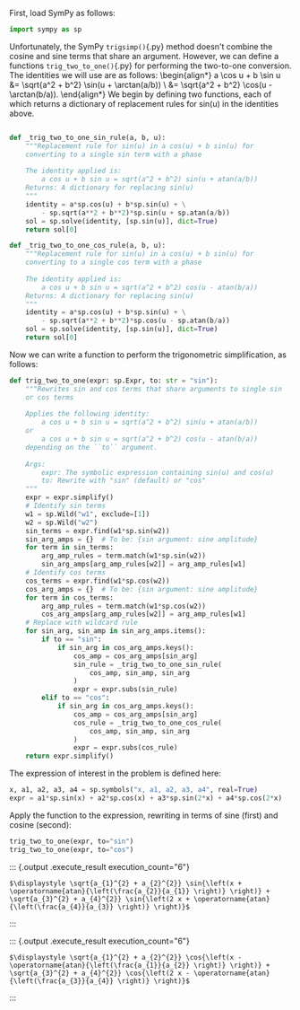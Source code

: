 First, load SymPy as follows:

``` python
import sympy as sp
```

Unfortunately, the SymPy `trigsimp()`{.py} method doesn't combine 
the cosine and sine terms that share an argument.
However, we can define a functions `trig_two_to_one()`{.py} for 
performing the two-to-one conversion.
The identities we will use are as follows:
\begin{align*}
a \cos u + b \sin u &= \sqrt{a^2 + b^2} \sin(u + \arctan(a/b)) \\
&= \sqrt{a^2 + b^2} \cos(u - \arctan(b/a)).
\end{align*}
We begin by defining two functions, each of which returns a 
dictionary of replacement rules for sin(u) in the identities above.

``` python

def _trig_two_to_one_sin_rule(a, b, u):
	"""Replacement rule for sin(u) in a cos(u) + b sin(u) for 
	converting to a single sin term with a phase
	
	The identity applied is:
		a cos u + b sin u = sqrt(a^2 + b^2) sin(u + atan(a/b))
	Returns: A dictionary for replacing sin(u)
	"""
	identity = a*sp.cos(u) + b*sp.sin(u) + \
		- sp.sqrt(a**2 + b**2)*sp.sin(u + sp.atan(a/b))
	sol = sp.solve(identity, [sp.sin(u)], dict=True)
	return sol[0]

def _trig_two_to_one_cos_rule(a, b, u):
	"""Replacement rule for sin(u) in a cos(u) + b sin(u) for 
	converting to a single cos term with a phase
	
	The identity applied is:
		a cos u + b sin u = sqrt(a^2 + b^2) cos(u - atan(b/a))
	Returns: A dictionary for replacing sin(u)
	"""
	identity = a*sp.cos(u) + b*sp.sin(u) + \
		- sp.sqrt(a**2 + b**2)*sp.cos(u - sp.atan(b/a))
	sol = sp.solve(identity, [sp.sin(u)], dict=True)
	return sol[0]
```

Now we can write a function to perform the trigonometric 
simplification, as follows:

``` python
def trig_two_to_one(expr: sp.Expr, to: str = "sin"):
	"""Rewrites sin and cos terms that share arguments to single sin 
	or cos terms
	
	Applies the following identity:
		a cos u + b sin u = sqrt(a^2 + b^2) sin(u + atan(a/b))
	or
		a cos u + b sin u = sqrt(a^2 + b^2) cos(u - atan(b/a))
	depending on the ``to`` argument.
	
	Args:
		expr: The symbolic expression containing sin(u) and cos(u)
		to: Rewrite with "sin" (default) or "cos"
	"""
	expr = expr.simplify()
	# Identify sin terms
	w1 = sp.Wild("w1", exclude=[1])
	w2 = sp.Wild("w2")
	sin_terms = expr.find(w1*sp.sin(w2))
	sin_arg_amps = {}  # To be: {sin argument: sine amplitude}
	for term in sin_terms:
		arg_amp_rules = term.match(w1*sp.sin(w2))
		sin_arg_amps[arg_amp_rules[w2]] = arg_amp_rules[w1]
	# Identify cos terms
	cos_terms = expr.find(w1*sp.cos(w2))
	cos_arg_amps = {}  # To be: {sin argument: sine amplitude}
	for term in cos_terms:
		arg_amp_rules = term.match(w1*sp.cos(w2))
		cos_arg_amps[arg_amp_rules[w2]] = arg_amp_rules[w1]
	# Replace with wildcard rule
	for sin_arg, sin_amp in sin_arg_amps.items():
		if to == "sin":
			if sin_arg in cos_arg_amps.keys():
				cos_amp = cos_arg_amps[sin_arg]
				sin_rule = _trig_two_to_one_sin_rule(
					cos_amp, sin_amp, sin_arg
				)
				expr = expr.subs(sin_rule)
		elif to == "cos":
			if sin_arg in cos_arg_amps.keys():
				cos_amp = cos_arg_amps[sin_arg]
				cos_rule = _trig_two_to_one_cos_rule(
					cos_amp, sin_amp, sin_arg
				)
				expr = expr.subs(cos_rule)
	return expr.simplify()
```

The expression of interest in the problem is defined here:

``` python
x, a1, a2, a3, a4 = sp.symbols("x, a1, a2, a3, a4", real=True)
expr = a1*sp.sin(x) + a2*sp.cos(x) + a3*sp.sin(2*x) + a4*sp.cos(2*x)
```

Apply the function to the expression, rewriting in terms of sine (first) and cosine (second):

``` python
trig_two_to_one(expr, to="sin")
trig_two_to_one(expr, to="cos")
```

::: {.output .execute_result execution_count="6"}
```{=latex}
$\displaystyle \sqrt{a_{1}^{2} + a_{2}^{2}} \sin{\left(x + \operatorname{atan}{\left(\frac{a_{2}}{a_{1}} \right)} \right)} + \sqrt{a_{3}^{2} + a_{4}^{2}} \sin{\left(2 x + \operatorname{atan}{\left(\frac{a_{4}}{a_{3}} \right)} \right)}$
```
:::

::: {.output .execute_result execution_count="6"}
```{=latex}
$\displaystyle \sqrt{a_{1}^{2} + a_{2}^{2}} \cos{\left(x - \operatorname{atan}{\left(\frac{a_{1}}{a_{2}} \right)} \right)} + \sqrt{a_{3}^{2} + a_{4}^{2}} \cos{\left(2 x - \operatorname{atan}{\left(\frac{a_{3}}{a_{4}} \right)} \right)}$
```
:::
